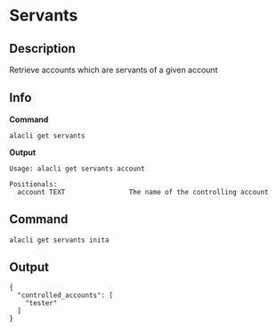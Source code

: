 # Servants
## Description

Retrieve accounts which are servants of a given account
## Info

**Command**

    alacli get servants

**Output**

```
Usage: alacli get servants account

Positionals:
  account TEXT                The name of the controlling account
```

## Command

    alacli get servants inita

## Output

```
{
  "controlled_accounts": [
    "tester"
  ]
}
```